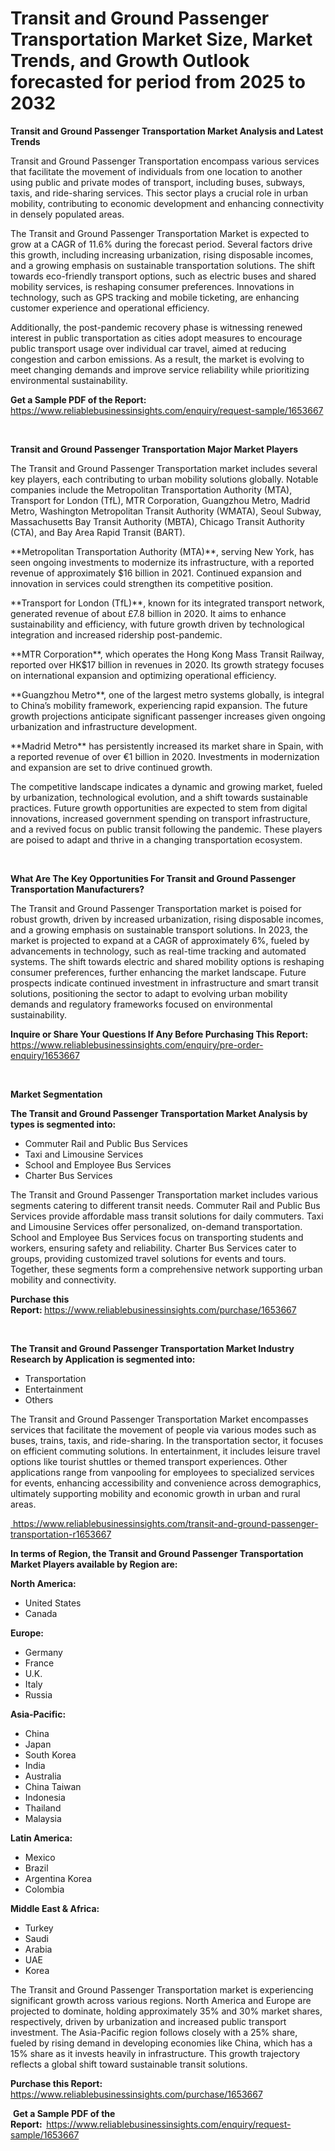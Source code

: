 <p><h1>Transit and Ground Passenger Transportation Market Size, Market Trends, and Growth Outlook forecasted for period from 2025 to 2032</h1></p><p><strong>Transit and Ground Passenger Transportation Market Analysis and Latest Trends</strong></p>
<p><p>Transit and Ground Passenger Transportation encompass various services that facilitate the movement of individuals from one location to another using public and private modes of transport, including buses, subways, taxis, and ride-sharing services. This sector plays a crucial role in urban mobility, contributing to economic development and enhancing connectivity in densely populated areas.</p><p>The Transit and Ground Passenger Transportation Market is expected to grow at a CAGR of 11.6% during the forecast period. Several factors drive this growth, including increasing urbanization, rising disposable incomes, and a growing emphasis on sustainable transportation solutions. The shift towards eco-friendly transport options, such as electric buses and shared mobility services, is reshaping consumer preferences. Innovations in technology, such as GPS tracking and mobile ticketing, are enhancing customer experience and operational efficiency.</p><p>Additionally, the post-pandemic recovery phase is witnessing renewed interest in public transportation as cities adopt measures to encourage public transport usage over individual car travel, aimed at reducing congestion and carbon emissions. As a result, the market is evolving to meet changing demands and improve service reliability while prioritizing environmental sustainability.</p></p>
<p><strong>Get a Sample PDF of the Report:&nbsp;</strong> <a href="https://www.reliablebusinessinsights.com/enquiry/request-sample/1653667?utm_campaign=3716&utm_medium=2&utm_source=Github&utm_content=ia&utm_term=16042025&utm_id=transit-and-ground-passenger-transportation">https://www.reliablebusinessinsights.com/enquiry/request-sample/1653667</a></p>
<p>&nbsp;</p>
<p><strong>Transit and Ground Passenger Transportation Major Market Players</strong></p>
<p><p>The Transit and Ground Passenger Transportation market includes several key players, each contributing to urban mobility solutions globally. Notable companies include the Metropolitan Transportation Authority (MTA), Transport for London (TfL), MTR Corporation, Guangzhou Metro, Madrid Metro, Washington Metropolitan Transit Authority (WMATA), Seoul Subway, Massachusetts Bay Transit Authority (MBTA), Chicago Transit Authority (CTA), and Bay Area Rapid Transit (BART).</p><p>**Metropolitan Transportation Authority (MTA)**, serving New York, has seen ongoing investments to modernize its infrastructure, with a reported revenue of approximately $16 billion in 2021. Continued expansion and innovation in services could strengthen its competitive position.</p><p>**Transport for London (TfL)**, known for its integrated transport network, generated revenue of about £7.8 billion in 2020. It aims to enhance sustainability and efficiency, with future growth driven by technological integration and increased ridership post-pandemic.</p><p>**MTR Corporation**, which operates the Hong Kong Mass Transit Railway, reported over HK$17 billion in revenues in 2020. Its growth strategy focuses on international expansion and optimizing operational efficiency.</p><p>**Guangzhou Metro**, one of the largest metro systems globally, is integral to China’s mobility framework, experiencing rapid expansion. The future growth projections anticipate significant passenger increases given ongoing urbanization and infrastructure development.</p><p>**Madrid Metro** has persistently increased its market share in Spain, with a reported revenue of over €1 billion in 2020. Investments in modernization and expansion are set to drive continued growth.</p><p>The competitive landscape indicates a dynamic and growing market, fueled by urbanization, technological evolution, and a shift towards sustainable practices. Future growth opportunities are expected to stem from digital innovations, increased government spending on transport infrastructure, and a revived focus on public transit following the pandemic. These players are poised to adapt and thrive in a changing transportation ecosystem.</p></p>
<p>&nbsp;</p>
<p><strong>What Are The Key Opportunities For Transit and Ground Passenger Transportation Manufacturers?</strong></p>
<p><p>The Transit and Ground Passenger Transportation market is poised for robust growth, driven by increased urbanization, rising disposable incomes, and a growing emphasis on sustainable transport solutions. In 2023, the market is projected to expand at a CAGR of approximately 6%, fueled by advancements in technology, such as real-time tracking and automated systems. The shift towards electric and shared mobility options is reshaping consumer preferences, further enhancing the market landscape. Future prospects indicate continued investment in infrastructure and smart transit solutions, positioning the sector to adapt to evolving urban mobility demands and regulatory frameworks focused on environmental sustainability.</p></p>
<p><strong>Inquire or Share Your Questions If Any Before Purchasing This Report:</strong> <a href="https://www.reliablebusinessinsights.com/enquiry/pre-order-enquiry/1653667?utm_campaign=3716&utm_medium=2&utm_source=Github&utm_content=ia&utm_term=16042025&utm_id=transit-and-ground-passenger-transportation">https://www.reliablebusinessinsights.com/enquiry/pre-order-enquiry/1653667</a></p>
<p>&nbsp;</p>
<p><strong>Market Segmentation</strong></p>
<p><strong>The Transit and Ground Passenger Transportation Market Analysis by types is segmented into:</strong></p>
<p><ul><li>Commuter Rail and Public Bus Services</li><li>Taxi and Limousine Services</li><li>School and Employee Bus Services</li><li>Charter Bus Services</li></ul></p>
<p><p>The Transit and Ground Passenger Transportation market includes various segments catering to different transit needs. Commuter Rail and Public Bus Services provide affordable mass transit solutions for daily commuters. Taxi and Limousine Services offer personalized, on-demand transportation. School and Employee Bus Services focus on transporting students and workers, ensuring safety and reliability. Charter Bus Services cater to groups, providing customized travel solutions for events and tours. Together, these segments form a comprehensive network supporting urban mobility and connectivity.</p></p>
<p><strong>Purchase this Report:&nbsp;</strong><a href="https://www.reliablebusinessinsights.com/purchase/1653667?utm_campaign=3716&utm_medium=2&utm_source=Github&utm_content=ia&utm_term=16042025&utm_id=transit-and-ground-passenger-transportation">https://www.reliablebusinessinsights.com/purchase/1653667</a></p>
<p>&nbsp;</p>
<p><strong>The Transit and Ground Passenger Transportation Market Industry Research by Application is segmented into:</strong></p>
<p><ul><li>Transportation</li><li>Entertainment</li><li>Others</li></ul></p>
<p><p>The Transit and Ground Passenger Transportation Market encompasses services that facilitate the movement of people via various modes such as buses, trains, taxis, and ride-sharing. In the transportation sector, it focuses on efficient commuting solutions. In entertainment, it includes leisure travel options like tourist shuttles or themed transport experiences. Other applications range from vanpooling for employees to specialized services for events, enhancing accessibility and convenience across demographics, ultimately supporting mobility and economic growth in urban and rural areas.</p></p>
<p><a href="https://www.reliablebusinessinsights.com/transit-and-ground-passenger-transportation-r1653667?utm_campaign=3716&utm_medium=2&utm_source=Github&utm_content=ia&utm_term=16042025&utm_id=transit-and-ground-passenger-transportation">&nbsp;https://www.reliablebusinessinsights.com/transit-and-ground-passenger-transportation-r1653667</a></p>
<p><strong>In terms of Region, the Transit and Ground Passenger Transportation Market Players available by Region are:</strong></p>
<p>
    <p> <strong> North America: </strong>
        <ul>
            <li>United States</li>
            <li>Canada</li>
        </ul>
        </p> 
    <p> <strong> Europe: </strong>
        <ul>
            <li>Germany</li>
            <li>France</li>
            <li>U.K.</li>
            <li>Italy</li>
            <li>Russia</li>
        </ul>
        </p> 
    <p> <strong> Asia-Pacific: </strong>
        <ul>
            <li>China</li>
            <li>Japan</li>
            <li>South Korea</li>
            <li>India</li>
            <li>Australia</li>
            <li>China Taiwan</li>
            <li>Indonesia</li>
            <li>Thailand</li>
            <li>Malaysia</li>
        </ul>
        </p> 
    <p> <strong> Latin America: </strong>
        <ul>
            <li>Mexico</li>
            <li>Brazil</li>
            <li>Argentina Korea</li>
            <li>Colombia</li>
        </ul>
        </p> 
    <p> <strong> Middle East & Africa: </strong>
        <ul>
            <li>Turkey</li>
            <li>Saudi</li>
            <li>Arabia</li>
            <li>UAE</li>
            <li>Korea</li>
        </ul>
    </p>
    </p>
<p><p>The Transit and Ground Passenger Transportation market is experiencing significant growth across various regions. North America and Europe are projected to dominate, holding approximately 35% and 30% market shares, respectively, driven by urbanization and increased public transport investment. The Asia-Pacific region follows closely with a 25% share, fueled by rising demand in developing economies like China, which has a 15% share as it invests heavily in infrastructure. This growth trajectory reflects a global shift toward sustainable transit solutions.</p></p>
<p><strong>Purchase this Report: </strong><a href="https://www.reliablebusinessinsights.com/purchase/1653667?utm_campaign=3716&utm_medium=2&utm_source=Github&utm_content=ia&utm_term=16042025&utm_id=transit-and-ground-passenger-transportation">https://www.reliablebusinessinsights.com/purchase/1653667</a></p>
<p>&nbsp;<strong>Get a Sample PDF of the Report:&nbsp;&nbsp;</strong><a href="https://www.reliablebusinessinsights.com/enquiry/request-sample/1653667?utm_campaign=3716&utm_medium=2&utm_source=Github&utm_content=ia&utm_term=16042025&utm_id=transit-and-ground-passenger-transportation">https://www.reliablebusinessinsights.com/enquiry/request-sample/1653667</a></p>
<p><strong></strong></p>
<p><p></p><p></p><p></p></p>